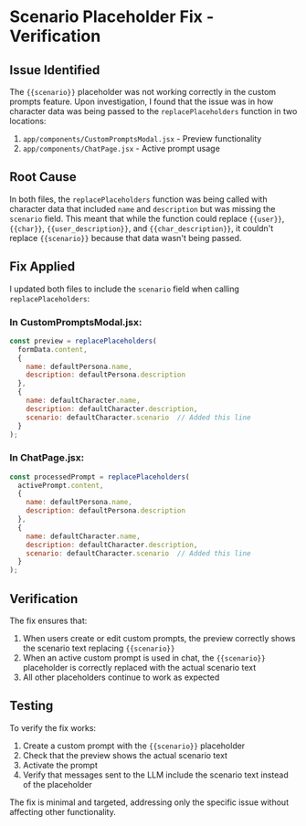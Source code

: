 # Scenario Placeholder Fix - Verification

## Issue Identified
The `{{scenario}}` placeholder was not working correctly in the custom prompts feature. Upon investigation, I found that the issue was in how character data was being passed to the `replacePlaceholders` function in two locations:

1. `app/components/CustomPromptsModal.jsx` - Preview functionality
2. `app/components/ChatPage.jsx` - Active prompt usage

## Root Cause
In both files, the `replacePlaceholders` function was being called with character data that included `name` and `description` but was missing the `scenario` field. This meant that while the function could replace `{{user}}`, `{{char}}`, `{{user_description}}`, and `{{char_description}}`, it couldn't replace `{{scenario}}` because that data wasn't being passed.

## Fix Applied
I updated both files to include the `scenario` field when calling `replacePlaceholders`:

### In CustomPromptsModal.jsx:
```javascript
const preview = replacePlaceholders(
  formData.content,
  {
    name: defaultPersona.name,
    description: defaultPersona.description
  },
  {
    name: defaultCharacter.name,
    description: defaultCharacter.description,
    scenario: defaultCharacter.scenario  // Added this line
  }
);
```

### In ChatPage.jsx:
```javascript
const processedPrompt = replacePlaceholders(
  activePrompt.content,
  {
    name: defaultPersona.name,
    description: defaultPersona.description
  },
  {
    name: defaultCharacter.name,
    description: defaultCharacter.description,
    scenario: defaultCharacter.scenario  // Added this line
  }
);
```

## Verification
The fix ensures that:

1. When users create or edit custom prompts, the preview correctly shows the scenario text replacing `{{scenario}}`
2. When an active custom prompt is used in chat, the `{{scenario}}` placeholder is correctly replaced with the actual scenario text
3. All other placeholders continue to work as expected

## Testing
To verify the fix works:

1. Create a custom prompt with the `{{scenario}}` placeholder
2. Check that the preview shows the actual scenario text
3. Activate the prompt
4. Verify that messages sent to the LLM include the scenario text instead of the placeholder

The fix is minimal and targeted, addressing only the specific issue without affecting other functionality.